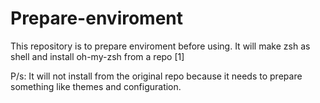# Prepare-enviroment

This repository is to prepare enviroment before using. It will make zsh as shell and install oh-my-zsh from a repo [1]

P/s: It will not install from the original repo because it needs to prepare something like themes and configuration.
